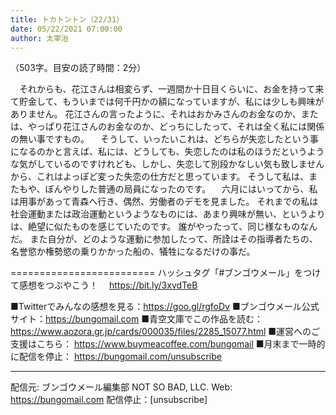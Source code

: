 ```yaml
---
title: トカトントン（22/31）
date: 05/22/2021 07:00:00
author: 太宰治
---
```


（503字。目安の読了時間：2分）

　それからも、花江さんは相変らず、一週間か十日目くらいに、お金を持って来て貯金して、もういまでは何千円かの額になっていますが、私には少しも興味がありません。
花江さんの言ったように、それはおかみさんのお金なのか、または、やっぱり花江さんのお金なのか、どっちにしたって、それは全く私には関係の無い事ですもの。
　そうして、いったいこれは、どちらが失恋したという事になるのかと言えば、私には、どうしても、失恋したのは私のほうだというような気がしているのですけれども、しかし、失恋して別段かなしい気も致しませんから、これはよっぽど変った失恋の仕方だと思っています。
そうして私は、またもや、ぼんやりした普通の局員になったのです。
　六月にはいってから、私は用事があって青森へ行き、偶然、労働者のデモを見ました。
それまでの私は社会運動または政治運動というようなものには、あまり興味が無い、というよりは、絶望に似たものを感じていたのです。
誰がやったって、同じ様なものなんだ。
また自分が、どのような運動に参加したって、所詮はその指導者たちの、名誉慾か権勢慾の乗りかかった船の、犠牲になるだけの事だ。

=========================
ハッシュタグ「#ブンゴウメール」をつけて感想をつぶやこう！　
https://bit.ly/3xvdTeB

■Twitterでみんなの感想を見る：https://goo.gl/rgfoDv
■ブンゴウメール公式サイト：https://bungomail.com
■青空文庫でこの作品を読む：https://www.aozora.gr.jp/cards/000035/files/2285_15077.html
■運営へのご支援はこちら： https://www.buymeacoffee.com/bungomail
■月末まで一時的に配信を停止： https://bungomail.com/unsubscribe

-------
配信元: ブンゴウメール編集部
NOT SO BAD, LLC.
Web: https://bungomail.com
配信停止：[unsubscribe]


